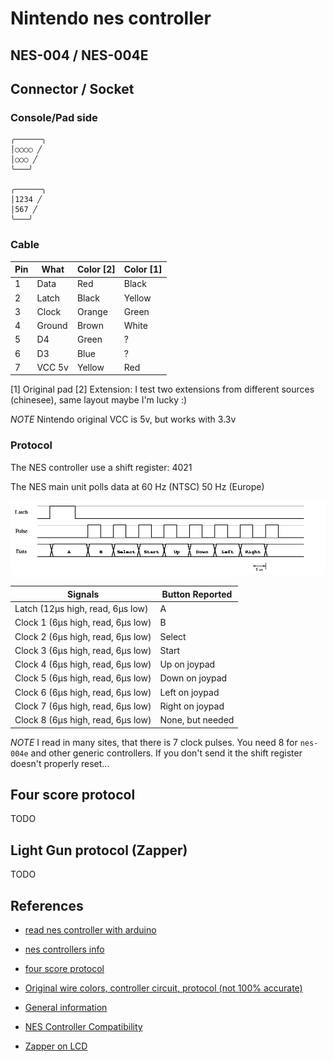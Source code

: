 # Nintendo nes controller

## NES-004 / NES-004E

## Connector / Socket

### Console/Pad side

```
╭──────╮
│○○○○ ╱
│○○○ ╱
╰───╯

╭──────╮
│1234 ╱
│567 ╱
╰───╯
```

### Cable


| Pin | What   | Color [2] | Color [1] |
| --- | ------ | --------- | --------- |
|  1  | Data   | Red       | Black     |
|  2  | Latch  | Black     | Yellow    |
|  3  | Clock  | Orange    | Green     |
|  4  | Ground | Brown     | White     |
|  5  | D4     | Green     | ?         |
|  6  | D3     | Blue      | ?         |
|  7  | VCC 5v | Yellow    | Red       |

[1] Original pad
[2] Extension:  I test two extensions from different sources (chinesee),
same layout maybe I'm lucky :)

*NOTE* Nintendo original VCC is 5v, but works with 3.3v

### Protocol

The NES controller use a shift register: 4021

The NES main unit polls data at 60 Hz (NTSC) 50 Hz (Europe)

<img src="./nes-data.gif" />

| Signals                           | Button Reported    |
| --------------------------------- | ------------------ |
| Latch  (12μs high, read, 6μs low) | A                  |
| Clock 1 (6μs high, read, 6μs low) | B                  |
| Clock 2 (6μs high, read, 6μs low) | Select             |
| Clock 3 (6μs high, read, 6μs low) | Start              |
| Clock 4 (6μs high, read, 6μs low) | Up on joypad       |
| Clock 5 (6μs high, read, 6μs low) | Down on joypad     |
| Clock 6 (6μs high, read, 6μs low) | Left on joypad     |
| Clock 7 (6μs high, read, 6μs low) | Right on joypad    |
| Clock 8 (6μs high, read, 6μs low) | None, but needed   |

*NOTE* I read in many sites, that there is 7 clock pulses.
You need 8 for `nes-004e` and other generic controllers.
If you don't send it the shift register doesn't properly reset...

## Four score protocol

TODO

## Light Gun protocol (Zapper)

TODO

## References

* [read nes controller with arduino](https://www.allaboutcircuits.com/projects/nes-controller-interface-with-an-arduino-uno/)

* [nes controllers info](http://problemkaputt.de/everynes.htm#controllersjoypads)

* [four score protocol](http://wiki.nesdev.com/w/index.php/Four_Score)

* [Original wire colors, controller circuit, protocol (not 100% accurate)](http://uzebox.org/files/NES-controller-Hydra-Ch6All-v1.0.pdf)

* [General information](https://tresi.github.io/nes/)

* [NES Controller Compatibility](https://tetrissuomi.wordpress.com/english/nes-controller-compatibility/)

* [Zapper on LCD](http://neslcdmod.com/)

